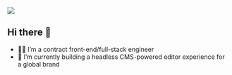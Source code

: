 [![](https://www.codewars.com/users/chrisfrancis27/badges/small)](https://www.codewars.com/users/chrisfrancis27)

## Hi there 👋

* 👨‍💻 I’m a contract front-end/full-stack engineer
* 🔭 I’m currently building a headless CMS-powered editor experience for a global brand
